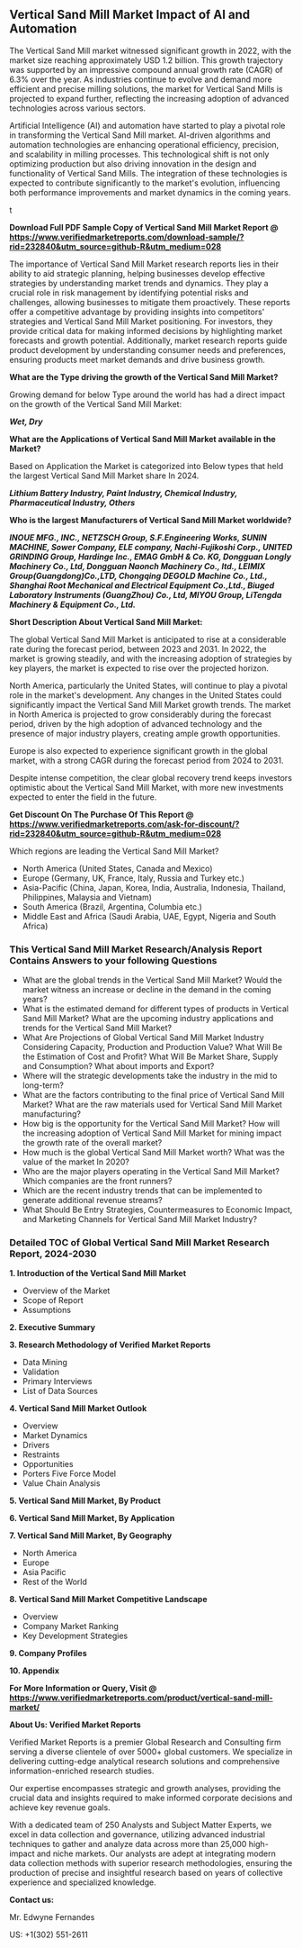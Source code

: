 <h2>Vertical Sand Mill Market Impact of AI and Automation</h2><p>The Vertical Sand Mill market witnessed significant growth in 2022, with the market size reaching approximately USD 1.2 billion. This growth trajectory was supported by an impressive compound annual growth rate (CAGR) of 6.3% over the year. As industries continue to evolve and demand more efficient and precise milling solutions, the market for Vertical Sand Mills is projected to expand further, reflecting the increasing adoption of advanced technologies across various sectors.</p><p>Artificial Intelligence (AI) and automation have started to play a pivotal role in transforming the Vertical Sand Mill market. AI-driven algorithms and automation technologies are enhancing operational efficiency, precision, and scalability in milling processes. This technological shift is not only optimizing production but also driving innovation in the design and functionality of Vertical Sand Mills. The integration of these technologies is expected to contribute significantly to the market's evolution, influencing both performance improvements and market dynamics in the coming years.</p>t</p><p id="" class=""><strong>Download Full PDF Sample Copy of Vertical Sand Mill Market Report @ <a href="https://www.verifiedmarketreports.com/download-sample/?rid=232840&utm_source=github-R&utm_medium=028" target="_blank">https://www.verifiedmarketreports.com/download-sample/?rid=232840&utm_source=github-R&utm_medium=028</a></strong></p><p>The importance of&nbsp;Vertical Sand Mill Market research reports lies in their ability to aid strategic planning, helping businesses develop effective strategies by understanding market trends and dynamics. They play a crucial role in risk management by identifying potential risks and challenges, allowing businesses to mitigate them proactively. These reports offer a competitive advantage by providing insights into competitors' strategies and Vertical Sand Mill Market positioning. For investors, they provide critical data for making informed decisions by highlighting market forecasts and growth potential. Additionally, market research reports guide product development by understanding consumer needs and preferences, ensuring products meet market demands and drive business growth.</p><p><strong>What are the&nbsp;Type driving the growth of the Vertical Sand Mill Market?</strong></p><p id="" class="">Growing demand for below Type around the world has had a direct impact on the growth of the Vertical Sand Mill Market:</p><em><strong>Wet, Dry</strong></em></p><strong>What are the&nbsp;Applications&nbsp;of Vertical Sand Mill Market available in the Market?</strong></p><p id="" class="">Based on Application the Market is categorized into Below types that held the largest Vertical Sand Mill Market share In 2024.</p><em><strong>Lithium Battery Industry, Paint Industry, Chemical Industry, Pharmaceutical Industry, Others</strong></em></p><strong>Who is the largest Manufacturers of Vertical Sand Mill Market worldwide?</strong></p><p><em><strong>INOUE MFG., INC., NETZSCH Group, S.F.Engineering Works, SUNIN MACHINE, Sower Company, ELE company, Nachi-Fujikoshi Corp., UNITED GRINDING Group, Hardinge Inc., EMAG GmbH & Co. KG, Dongguan Longly Machinery Co., Ltd, Dongguan Naonch Machinery Co., ltd., LEIMIX Group(Guangdong)Co.,LTD, Chongqing DEGOLD Machine Co., Ltd., Shanghai Root Mechanical and Electrical Equipment Co.,Ltd., Biuged Laboratory Instruments (GuangZhou) Co., Ltd, MIYOU Group, LiTengda Machinery & Equipment Co., Ltd.</strong></em></p><p id="" class=""><strong>Short Description About Vertical Sand Mill Market:</strong></p><p>The global Vertical Sand Mill Market is anticipated to rise at a considerable rate during the forecast period, between 2023 and 2031. In 2022, the market is growing steadily, and with the increasing adoption of strategies by key players, the market is expected to rise over the projected horizon.</p><p>North America, particularly the United States, will continue to play a pivotal role in the market's development. Any changes in the United States could significantly impact the Vertical Sand Mill Market growth trends. The market in North America is projected to grow considerably during the forecast period, driven by the high adoption of advanced technology and the presence of major industry players, creating ample growth opportunities.</p><p>Europe is also expected to experience significant growth in the global market, with a strong CAGR during the forecast period from 2024 to 2031.</p><p>Despite intense competition, the clear global recovery trend keeps investors optimistic about the Vertical Sand Mill Market, with more new investments expected to enter the field in the future.</p><p id="" class=""><strong>Get Discount On The Purchase Of This Report @ <a href="https://www.verifiedmarketreports.com/ask-for-discount/?rid=232840&utm_source=github-R&utm_medium=028" target="_blank">https://www.verifiedmarketreports.com/ask-for-discount/?rid=232840&utm_source=github-R&utm_medium=028</a></strong></p>Which regions are leading the Vertical Sand Mill Market?</p><ul><li>North America (United States, Canada and Mexico)</li><li>Europe (Germany, UK, France, Italy, Russia and Turkey etc.)</li><li>Asia-Pacific (China, Japan, Korea, India, Australia, Indonesia, Thailand, Philippines, Malaysia and Vietnam)</li><li>South America (Brazil, Argentina, Columbia etc.)</li><li>Middle East and Africa (Saudi Arabia, UAE, Egypt, Nigeria and South Africa)</li></ul><h3 id="" class="">This Vertical Sand Mill Market Research/Analysis Report Contains Answers to your following Questions</h3><ul><li>What are the global trends in the Vertical Sand Mill Market? Would the market witness an increase or decline in the demand in the coming years?</li><li>What is the estimated demand for different types of products in Vertical Sand Mill Market? What are the upcoming industry applications and trends for the Vertical Sand Mill Market?</li><li>What Are Projections of Global Vertical Sand Mill Market Industry Considering Capacity, Production and Production Value? What Will Be the Estimation of Cost and Profit? What Will Be Market Share, Supply and Consumption? What about imports and Export?</li><li>Where will the strategic developments take the industry in the mid to long-term?</li><li>What are the factors contributing to the final price of Vertical Sand Mill Market? What are the raw materials used for Vertical Sand Mill Market manufacturing?</li><li>How big is the opportunity for the Vertical Sand Mill Market? How will the increasing adoption of Vertical Sand Mill Market for mining impact the growth rate of the overall market?</li><li>How much is the global Vertical Sand Mill Market worth? What was the value of the market In 2020?</li><li>Who are the major players operating in the Vertical Sand Mill Market? Which companies are the front runners?</li><li>Which are the recent industry trends that can be implemented to generate additional revenue streams?</li><li>What Should Be Entry Strategies, Countermeasures to Economic Impact, and Marketing Channels for Vertical Sand Mill Market Industry?</li></ul><h3 id="" class="">Detailed TOC of Global Vertical Sand Mill Market Research Report, 2024-2030</h3><p id="" class=""><strong>1. Introduction of the Vertical Sand Mill Market</strong></p><ul><li>Overview of the Market</li><li>Scope of Report</li><li>Assumptions</li></ul><p id="" class=""><strong>2. Executive Summary</strong></p><p id="" class=""><strong>3. Research Methodology of Verified Market Reports</strong></p><ul><li>Data Mining</li><li>Validation</li><li>Primary Interviews</li><li>List of Data Sources</li></ul><p id="" class=""><strong>4. Vertical Sand Mill Market Outlook</strong></p><ul><li>Overview</li><li>Market Dynamics</li><li>Drivers</li><li>Restraints</li><li>Opportunities</li><li>Porters Five Force Model</li><li>Value Chain Analysis</li></ul><p id="" class=""><strong>5. Vertical Sand Mill Market, By Product</strong></p><p id="" class=""><strong>6. Vertical Sand Mill Market, By Application</strong></p><p id="" class=""><strong>7. Vertical Sand Mill Market, By Geography</strong></p><ul><li>North America</li><li>Europe</li><li>Asia Pacific</li><li>Rest of the World</li></ul><p id="" class=""><strong>8. Vertical Sand Mill Market Competitive Landscape</strong></p><ul><li>Overview</li><li>Company Market Ranking</li><li>Key Development Strategies</li></ul><p id="" class=""><strong>9. Company Profiles</strong></p><p id="" class=""><strong>10. Appendix</strong></p><p id="" class=""><strong>For More Information or Query, Visit @ <a href="https://www.verifiedmarketreports.com/product/vertical-sand-mill-market/" target="_blank">https://www.verifiedmarketreports.com/product/vertical-sand-mill-market/</a></strong></p><p id="" class=""><strong>About Us: Verified Market Reports</strong></p><p id="" class="">Verified Market Reports is a premier Global Research and Consulting firm serving a diverse clientele of over 5000+ global customers. We specialize in delivering cutting-edge analytical research solutions and comprehensive information-enriched research studies.</p><p id="" class="">Our expertise encompasses strategic and growth analyses, providing the crucial data and insights required to make informed corporate decisions and achieve key revenue goals.</p><p id="" class="">With a dedicated team of 250 Analysts and Subject Matter Experts, we excel in data collection and governance, utilizing advanced industrial techniques to gather and analyze data across more than 25,000 high-impact and niche markets. Our analysts are adept at integrating modern data collection methods with superior research methodologies, ensuring the production of precise and insightful research based on years of collective experience and specialized knowledge.</p><p id="" class=""><strong>Contact us:</strong></p><p id="" class="">Mr. Edwyne Fernandes</p><p id="" class="">US: +1(302) 551-2611</p>